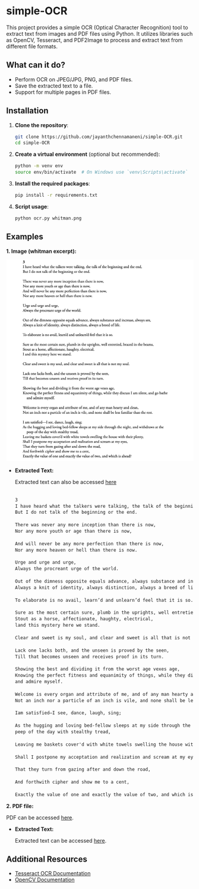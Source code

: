 # simple-OCR

This project provides a simple OCR (Optical Character Recognition) tool to extract text from images and PDF files using Python. It utilizes libraries such as OpenCV, Tesseract, and PDF2Image to process and extract text from different file formats.

## What can it do?

- Perform OCR on JPEG/JPG, PNG, and PDF files.
- Save the extracted text to a file.
- Support for multiple pages in PDF files.

## Installation

1. **Clone the repository**:
   ```sh
   git clone https://github.com/jayanthchennamaneni/simple-OCR.git
   cd simple-OCR
   ```

2. **Create a virtual environment** (optional but recommended):
   ```sh
   python -m venv env
   source env/bin/activate  # On Windows use `venv\Scripts\activate`
   ```

3. **Install the required packages**:
   ```sh
   pip install -r requirements.txt
   ```
4. **Script usage**:
   ```sh
   python ocr.py whitman.png
   ```

## Examples

**1. Image (whitman excerpt):**

![Whitman Image](whitman.png)

- **Extracted Text:**

   Extracted text can also be accessed [here](Extracted_texts/extracted_png.txt)

   ```txt

   3
   I have heard what the talkers were talking, the talk of the beginning and the end,
   But I do not talk of the beginning or the end.

   There was never any more inception than there is now,
   Nor any more youth or age than there is now,

   And will never be any more perfection than there is now,
   Nor any more heaven or hell than there is now.

   Urge and urge and urge,
   Always the procreant urge of the world.

   Out of the dimness opposite equals advance, always substance and increase, always sex,
   Always a knit of identity, always distinction, always a breed of life.

   To elaborate is no avail, learn’d and unlearn’d feel that it is so.

   Sure as the most certain sure, plumb in the uprights, well entretied, braced in the beams,
   Stout as a horse, affectionate, haughty, electrical,
   land this mystery here we stand.

   Clear and sweet is my soul, and clear and sweet is all that is not my soul.

   Lack one lacks both, and the unseen is proved by the seen,
   Till that becomes unseen and receives proof in its turn.

   Showing the best and dividing it from the worst age vexes age,
   Knowing the perfect fitness and equanimity of things, while they discuss I am silent, and go bathe
   and admire myself.

   Welcome is every organ and attribute of me, and of any man hearty and clean,
   Not an inch nor a particle of an inch is vile, and none shall be less familiar than the rest.

   Iam satisfied—I see, dance, laugh, sing;

   As the hugging and loving bed-fellow sleeps at my side through the night, and withdraws at the
   peep of the day with stealthy tread,

   Leaving me baskets cover'd with white towels swelling the house with their plenty,

   Shall I postpone my acceptation and realization and scream at my eyes,

   That they turn from gazing after and down the road,

   And forthwith cipher and show me to a cent,

   Exactly the value of one and exactly the value of two, and which is ahead?

   ```

**2. PDF file:**

   PDF can be accessed [here](dinner41.pdf).

- **Extracted Text:**

   Extracted text can be accessed [here](Extracted_texts/extracted_pdf.txt).


## Additional Resources

- [Tesseract OCR Documentation](https://tesseract-ocr.github.io/tessdoc/)
- [OpenCV Documentation](https://docs.opencv.org/4.x/)
